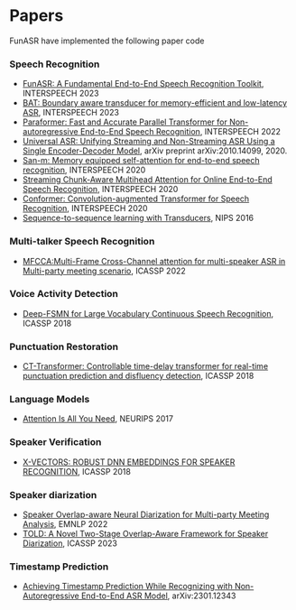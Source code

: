 # Papers

FunASR have implemented the following paper code

### Speech Recognition
- [FunASR: A Fundamental End-to-End Speech Recognition Toolkit](https://arxiv.org/abs/2305.11013), INTERSPEECH 2023
- [BAT: Boundary aware transducer for memory-efficient and low-latency ASR](https://arxiv.org/abs/2305.11571), INTERSPEECH 2023
- [Paraformer: Fast and Accurate Parallel Transformer for Non-autoregressive End-to-End Speech Recognition](https://arxiv.org/abs/2206.08317), INTERSPEECH 2022
- [Universal ASR: Unifying Streaming and Non-Streaming ASR Using a Single Encoder-Decoder Model](https://arxiv.org/abs/2010.14099), arXiv preprint arXiv:2010.14099, 2020.
- [San-m: Memory equipped self-attention for end-to-end speech recognition](https://arxiv.org/pdf/2006.01713), INTERSPEECH 2020
- [Streaming Chunk-Aware Multihead Attention for Online End-to-End Speech Recognition](https://arxiv.org/abs/2006.01712), INTERSPEECH 2020
- [Conformer: Convolution-augmented Transformer for Speech Recognition](https://arxiv.org/abs/2005.08100),  INTERSPEECH 2020
- [Sequence-to-sequence learning with Transducers](https://arxiv.org/pdf/1211.3711.pdf), NIPS 2016


### Multi-talker Speech Recognition
- [MFCCA:Multi-Frame Cross-Channel attention for multi-speaker ASR in Multi-party meeting scenario](https://arxiv.org/abs/2210.05265), ICASSP 2022

### Voice Activity Detection
- [Deep-FSMN for Large Vocabulary Continuous Speech Recognition](https://arxiv.org/abs/1803.05030), ICASSP 2018

### Punctuation Restoration
- [CT-Transformer: Controllable time-delay transformer for real-time punctuation prediction and disfluency detection](https://arxiv.org/pdf/2003.01309.pdf), ICASSP 2018

### Language Models
- [Attention Is All You Need](https://arxiv.org/abs/1706.03762), NEURIPS 2017

### Speaker Verification
- [X-VECTORS: ROBUST DNN EMBEDDINGS FOR SPEAKER RECOGNITION](https://www.danielpovey.com/files/2018_icassp_xvectors.pdf), ICASSP 2018

### Speaker diarization
- [Speaker Overlap-aware Neural Diarization for Multi-party Meeting Analysis](https://arxiv.org/abs/2211.10243), EMNLP 2022
- [TOLD: A Novel Two-Stage Overlap-Aware Framework for Speaker Diarization](https://arxiv.org/abs/2303.05397), ICASSP 2023

### Timestamp Prediction
- [Achieving Timestamp Prediction While Recognizing with Non-Autoregressive End-to-End ASR Model](https://arxiv.org/abs/2301.12343), arXiv:2301.12343
